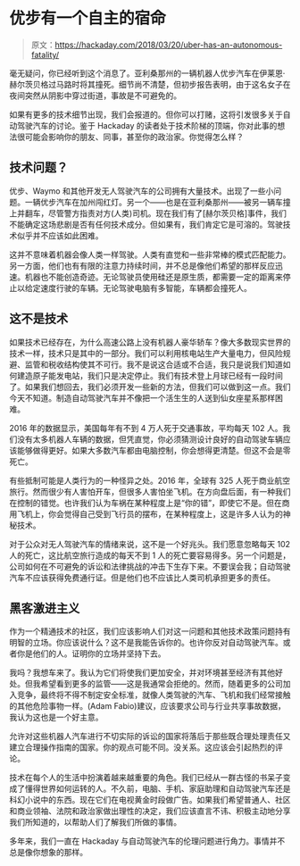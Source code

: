 # 优步有一个自主的宿命

> 原文：<https://hackaday.com/2018/03/20/uber-has-an-autonomous-fatality/>

毫无疑问，你已经听到这个消息了。亚利桑那州的一辆机器人优步汽车在伊莱恩·赫尔茨贝格过马路时将其撞死。细节尚不清楚，但初步报告表明，由于这名女子在夜间突然从阴影中穿过街道，事故是不可避免的。

如果有更多的技术细节出现，我们会报道的。但你可以打赌，这将引发很多关于自动驾驶汽车的讨论。鉴于 Hackaday 的读者处于技术阶梯的顶端，你对此事的想法很可能会影响你的朋友、同事，甚至你的政治家。你觉得怎么样？

## 技术问题？

优步、Waymo 和其他开发无人驾驶汽车的公司拥有大量技术。出现了一些小问题。一辆优步汽车在加州闯红灯。另一个——也是在亚利桑那州——被另一辆车撞上并翻车，尽管警方指责对方(人类)司机。现在我们有了[赫尔茨贝格]事件，我们不能确定这场悲剧是否有任何技术成分。但如果有，我们肯定它是可溶的。驾驶技术似乎并不应该如此困难。

这并不意味着机器会像人类一样驾驶。人类有直觉和一些非常棒的模式匹配能力。另一方面，他们也有有限的注意力持续时间，并不总是像他们希望的那样反应迅速。机器也不能创造奇迹。无论驾驶员使用硅还是原生质，都需要一定的距离来停止以给定速度行驶的车辆。无论驾驶电脑有多智能，车辆都会撞死人。

## 这不是技术

如果技术已经存在，为什么高速公路上没有机器人豪华轿车？像大多数现实世界的技术一样，技术只是其中的一部分。我们可以利用核电站生产大量电力，但风险规避、监管和税收结构使其不可行。我不是说这合适或不合适，我只是说我们知道如何建造原子能发电站，我们只是决定停止。我们有技术登上月球已经有一段时间了。如果我们想回去，我们必须开发一些新的方法，但我们可以做到这一点。我们今天不知道。制造自动驾驶汽车并不像把一个活生生的人送到仙女座星系那样困难。

2016 年的数据显示，美国每年有不到 4 万人死于交通事故，平均每天 102 人。我们没有太多机器人车辆的数据，但凭直觉，你必须猜测设计良好的自动驾驶车辆应该能够做得更好。如果大多数汽车都由电脑控制，你会想得更清楚。但这不会是零死亡。

有些抵制可能是人类行为的一种怪异之处。2016 年，全球有 325 人死于商业航空旅行。然而很少有人害怕开车，但很多人害怕坐飞机。在方向盘后面，有一种我们在控制的错觉。也许我们认为车祸在某种程度上是“你的错”，即使它不是。但在商用飞机上，你会觉得自己受到飞行员的摆布，在某种程度上，这是许多人认为的神秘技术。

对于公众对无人驾驶汽车的情绪来说，这不是一个好兆头。我们愿意忽略每天 102 人的死亡，这比航空旅行造成的每天不到 1 人的死亡要容易得多。另一个问题是，公司如何在不可避免的诉讼和法律挑战的冲击下生存下来。不要误会我；自动驾驶汽车不应该获得免费通行证。但是他们也不应该比人类司机承担更多的责任。

## 黑客激进主义

作为一个精通技术的社区，我们应该影响人们对这一问题和其他技术政策问题持有明智的立场。你应该说什么？这不是我能告诉你的。也许你反对自动驾驶汽车。或者你是他们的人。证明你的立场并坚持下去。

我吗？我想车来了。我认为它们将使我们更加安全，并对环境甚至经济有其他好处。但我希望看到更多的监管——这是我通常会拒绝的。然而，随着更多的公司加入竞争，最终将不得不制定安全标准，就像人类驾驶的汽车、飞机和我们经常接触的其他危险事物一样。(Adam Fabio)建议，应该要求公司与行业共享事故数据，我认为这也是一个好主意。

允许对这些机器人汽车进行不切实际的诉讼的国家将落后于那些既合理处理责任又建立合理操作指南的国家。你的观点可能不同。没关系。这应该会引起热烈的评论。

技术在每个人的生活中扮演着越来越重要的角色。我们已经从一群古怪的书呆子变成了懂得世界如何运转的人。不久前，电脑、手机、家庭助理和自动驾驶汽车还是科幻小说中的东西。现在它们在电视黄金时段做广告。如果我们希望普通人、社区和商业领袖、法院和政治家做出理性的决定，我们应该直言不讳、积极主动地分享我们所知道的，以帮助人们了解我们所做的事情。

多年来，我们一直在 Hackaday 与自动驾驶汽车的伦理问题进行角力。事情并不总是像你想象的那样。